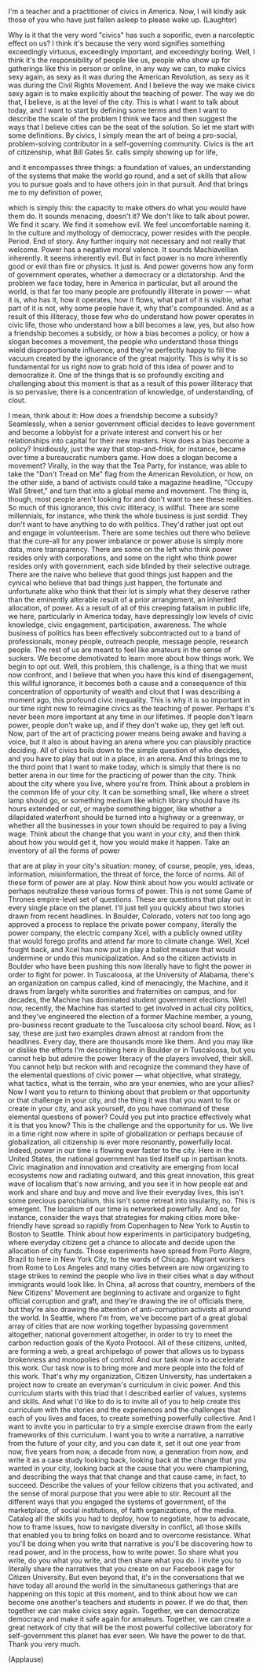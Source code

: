 
I&#39;m a teacher and a practitioner
of civics in America.
Now, I will kindly ask those of
you who have just fallen asleep
to please wake up. 
(Laughter)

Why is it that the very word &quot;civics&quot;
has such a soporific, 
even a narcoleptic effect
on us?
I think it&#39;s because the very 
word signifies something
exceedingly virtuous, 
exceedingly important,
and exceedingly boring.
Well, I think it&#39;s the responsibility of people like us,
people who show up for gatherings like this
in person or online, in any way we can,
to make civics sexy again,
as sexy as it was during the American Revolution,
as sexy as it was during the Civil Rights Movement.
And I believe the way we make civics sexy again
is to make explicitly about the teaching of power.
The way we do that, I believe,
is at the level of the city.
This is what I want to talk about today,
and I want to start by defining some terms
and then I want to describe the scale
of the problem I think we face
and then suggest the ways that I believe cities
can be the seat of the solution.
So let me start with some definitions.
By civics, I simply mean the art
of being a pro-social, problem-solving contributor
in a self-governing community.
Civics is the art of citizenship,
what Bill Gates Sr. calls simply
showing up for life,

and it encompasses three things:
a foundation of values,
an understanding of the systems
that make the world go round,
and a set of skills
that allow you to pursue goals
and to have others join in that pursuit.
And that brings me to my definition of power,

which is simply this:
the capacity to make others do
what you would have them do.
It sounds menacing, doesn&#39;t it?
We don&#39;t like to talk about power.
We find it scary. We find it somehow evil.
We feel uncomfortable naming it.
In the culture and mythology of democracy,
power resides with the people.
Period. End of story.
Any further inquiry not necessary
and not really that welcome.
Power has a negative moral valence.
It sounds Machiavellian inherently.
It seems inherently evil.
But in fact power is no more inherently good or evil
than fire or physics.
It just is.
And power governs
how any form of government operates,
whether a democracy or a dictatorship.
And the problem we face today,
here in America in particular,
but all around the world,
is that far too many people 
are profoundly illiterate
in power —
what it is, who has it,
how it operates, how it flows,
what part of it is visible, 
what part of it is not,
why some people have it, 
why that&#39;s compounded.
And as a result of this illiteracy,
those few who do understand
how power operates in civic life,
those who understand
how a bill becomes a law, yes,
but also how a friendship 
becomes a subsidy,
or how a bias becomes a policy,
or how a slogan becomes a movement,
the people who understand those things
wield disproportionate influence,
and they&#39;re perfectly happy
to fill the vacuum created by the ignorance
of the great majority.
This is why it is so fundamental for us right now
to grab hold of this idea of power
and to democratize it.
One of the things that is so profoundly exciting
and challenging about this moment
is that as a result of this power illiteracy
that is so pervasive,
there is a concentration
of knowledge, of understanding, of clout.

I mean, think about it:
How does a friendship become a subsidy?
Seamlessly,
when a senior government official decides
to leave government and become a lobbyist
for a private interest
and convert his or her relationships into capital
for their new masters.
How does a bias become a policy?
Insidiously, just the way that
stop-and-frisk, for instance,
became over time a bureaucratic numbers game.
How does a slogan become a movement?
Virally, in the way that the Tea Party, for instance,
was able to take the &quot;Don&#39;t Tread on Me&quot; flag
from the American Revolution,
or how, on the other side,
a band of activists could take a magazine headline,
&quot;Occupy Wall Street,&quot;
and turn that into a global meme and movement.
The thing is, though, most people
aren&#39;t looking for and don&#39;t
want to see these realities.
So much of this ignorance, this civic illiteracy,
is willful.
There are some millennials, for instance,
who think the whole business is just sordid.
They don&#39;t want to have anything to do with politics.
They&#39;d rather just opt out
and engage in volunteerism.
There are some techies out there
who believe that the cure-all
for any power imbalance or power abuse
is simply more data,
more transparency.
There are some on the left who think power resides
only with corporations,
and some on the right who think power
resides only with government,
each side blinded by their selective outrage.
There are the naive who believe that
good things just happen
and the cynical who believe
that bad things just happen,
the fortunate and unfortunate alike
who think that their lot is simply what they deserve
rather than the eminently alterable result
of a prior arrangement, an inherited allocation,
of power.
As a result of all of this
creeping fatalism in public life,
we here, particularly in America today,
have depressingly low levels
of civic knowledge, civic engagement, participation,
awareness.
The whole business of politics has been
effectively subcontracted out
to a band of professionals,
money people, outreach people,
message people, research people.
The rest of us are meant to feel like amateurs
in the sense of suckers.
We become demotivated to learn more
about how things work.
We begin to opt out.
Well, this problem, this challenge,
is a thing that we must now confront,
and I believe that when you have
this kind of disengagement, this willful ignorance,
it becomes both a cause and a consequence
of this concentration of opportunity
of wealth and clout that I was
describing a moment ago,
this profound civic inequality.
This is why it is so important in our time right now
to reimagine civics as the teaching of power.
Perhaps it&#39;s never been more important
at any time in our lifetimes.
If people don&#39;t learn power,
people don&#39;t wake up,
and if they don&#39;t wake up,
they get left out.
Now, part of the art of practicing power
means being awake and having a voice,
but it also is about having an arena
where you can plausibly practice deciding.
All of civics boils down to the simple question
of who decides,
and you have to play that out
in a place, in an arena.
And this brings me to the third
point that I want to make today,
which is simply that there is no better arena
in our time for the practicing of power
than the city.
Think about the city where you live,
where you&#39;re from.
Think about a problem in
the common life of your city.
It can be something small,
like where a street lamp should go,
or something medium like
which library should have its hours extended or cut,
or maybe something bigger,
like whether a dilapidated waterfront should be
turned into a highway or a greenway,
or whether all the businesses in your town
should be required to pay a living wage.
Think about the change that you want in your city,
and then think about how you would get it,
how you would make it happen.
Take an inventory of all the forms of power

that are at play in your city&#39;s situation:
money, of course, people, yes,
ideas, information, misinformation,
the threat of force, the force of norms.
All of these form of power are at play.
Now think about how you would activate
or perhaps neutralize these various forms of power.
This is not some Game of Thrones
empire-level set of questions.
These are questions that play out
in every single place on the planet.
I&#39;ll just tell you quickly about two stories
drawn from recent headlines.
In Boulder, Colorado,
voters not too long ago approved a process
to replace the private power company,
literally the power company,
the electric company Xcel,
with a publicly owned utility
that would forego profits
and attend far more to climate change.
Well, Xcel fought back,
and Xcel has now put in play a ballot measure
that would undermine or undo
this municipalization.
And so the citizen activists in
Boulder who have been pushing this
now literally have to fight the power
in order to fight for power.
In Tuscaloosa, at the University of Alabama,
there&#39;s an organization on campus
called, kind of menacingly, the Machine,
and it draws from largely white sororities
and fraternities on campus,
and for decades, the Machine has dominated
student government elections.
Well now, recently, the Machine
has started to get involved
in actual city politics,
and they&#39;ve engineered the election
of a former Machine member,
a young, pro-business recent graduate
to the Tuscaloosa city school board.
Now, as I say, these are just two examples
drawn almost at random from the headlines.
Every day, there are thousands more like them.
And you may like or dislike
the efforts I&#39;m describing here
in Boulder or in Tuscaloosa,
but you cannot help but admire
the power literacy of the players involved,
their skill.
You cannot help but reckon with and recognize
the command they have
of the elemental questions
of civic power —
what objective, what strategy, what tactics,
what is the terrain, who are your enemies,
who are your allies?
Now I want you to return
to thinking about that problem or that opportunity
or that challenge in your city,
and the thing it was that you want to fix
or create in your city,
and ask yourself,
do you have command of these
elemental questions of power?
Could you put into practice effectively
what it is that you know?
This is the challenge and the opportunity for us.
We live in a time right now
where in spite of globalization
or perhaps because of globalization,
all citizenship is ever more resonantly,
powerfully local.
Indeed, power in our time is flowing
ever faster to the city.
Here in the United States, the national government
has tied itself up in partisan knots.
Civic imagination and innovation and creativity
are emerging from local ecosystems now
and radiating outward,
and this great innovation,
this great wave
of localism that&#39;s now arriving,
and you see it in how people eat
and work and share and buy and move
and live their everyday lives,
this isn&#39;t some precious parochialism,
this isn&#39;t some retreat into insularity, no.
This is emergent.
The localism of our time is networked powerfully.
And so, for instance,
consider the ways that strategies
for making cities more bike-friendly
have spread so rapidly from Copenhagen
to New York to Austin to Boston to Seattle.
Think about how experiments
in participatory budgeting,
where everyday citizens get a chance
to allocate and decide upon
the allocation of city funds.
Those experiments have
spread from Porto Alegre, Brazil
to here in New York City, 
to the wards of Chicago.
Migrant workers from Rome to Los Angeles
and many cities between
are now organizing to stage strikes
to remind the people who live in their cities
what a day without immigrants would look like.
In China, all across that country,
members of the New Citizens&#39; Movement
are beginning to activate and organize
to fight official corruption and graft,
and they&#39;re drawing the ire of officials there,
but they&#39;re also drawing the attention
of anti-corruption activists all around the world.
In Seattle, where I&#39;m from,
we&#39;ve become part of a great global array of cities
that are now working together
bypassing government altogether,
national government altogether,
in order to try to meet the carbon reduction goals
of the Kyoto Protocol.
All of these citizens, united,
are forming a web,
a great archipelago of power
that allows us to bypass
brokenness and monopolies of control.
And our task now is to accelerate this work.
Our task now is to bring more and more people
into the fold of this work.
That&#39;s why my organization, Citizen University,
has undertaken a project now
to create an everyman&#39;s curriculum
in civic power.
And this curriculum starts with this triad
that I described earlier of values,
systems and skills.
And what I&#39;d like to do is to invite all of you
to help create this curriculum
with the stories and the experiences
and the challenges that each of you lives and faces,
to create something powerfully collective.
And I want to invite you in particular to try
a simple exercise drawn
from the early frameworks of this curriculum.
I want you to write a narrative,
a narrative from the future of your city,
and you can date it, set it out one year from now,
five years from now, a decade from now,
a generation from now,
and write it as a case study looking back,
looking back at the change
that you wanted in your city,
looking back at the cause
that you were championing,
and describing the ways that that change
and that cause came, in fact, to succeed.
Describe the values
of your fellow citizens that you activated,
and the sense of moral purpose
that you were able to stir.
Recount all the different ways
that you engaged the systems of government,
of the marketplace,
of social institutions, of faith organizations,
of the media.
Catalog all the skills you had to deploy,
how to negotiate, how to advocate,
how to frame issues,
how to navigate diversity in conflict,
all those skills that enabled you
to bring folks on board
and to overcome resistance.
What you&#39;ll be doing when you write that narrative
is you&#39;ll be discovering how to read power,
and in the process, how to write power.
So share what you write,
do you what you write,
and then share what you do.
I invite you to literally share
the narratives that you create
on our Facebook page for Citizen University.
But even beyond that, it&#39;s in the conversations
that we have today
all around the world in the simultaneous gatherings
that are happening on this topic at this moment,
and to think about how we can become
one another&#39;s teachers and students in power.
If we do that, then together
we can make civics sexy again.
Together, we can democratize democracy
and make it safe again for amateurs.
Together, we can create a great network of city
that will be the most powerful collective laboratory
for self-government this planet has ever seen.
We have the power to do that.
Thank you very much.

(Applause)

